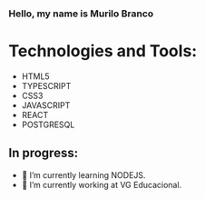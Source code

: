 ### Hello, my name is Murilo Branco
# Technologies and Tools:
- HTML5
- TYPESCRIPT
- CSS3
- JAVASCRIPT
- REACT
- POSTGRESQL
## In progress:
- 🌱 I’m currently learning NODEJS.
- 🔭 I’m currently working at VG Educacional.
